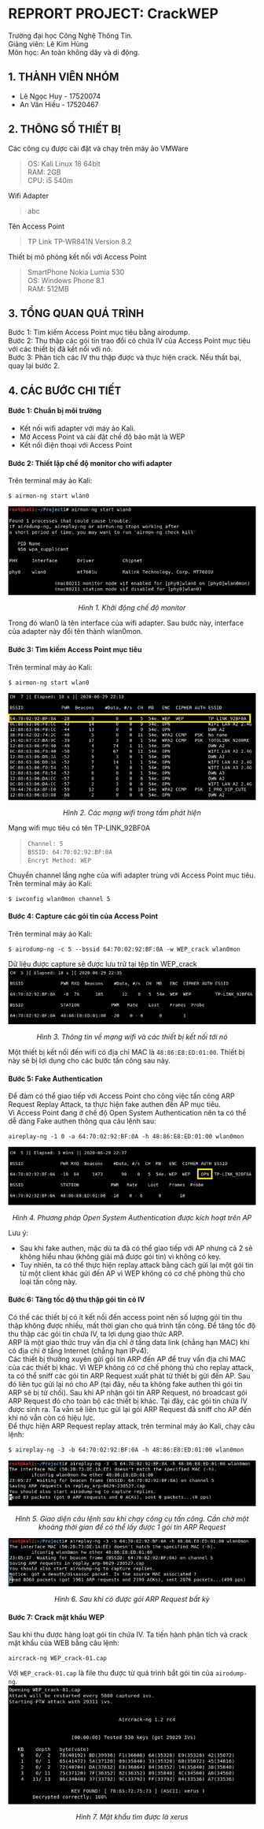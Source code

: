 # REPRORT PROJECT: CrackWEP
Trường đại học Công Nghệ Thông Tin.  
Giảng viên: Lê Kim Hùng  
Môn học: An toàn không dây và di động.  
## 1. THÀNH VIÊN NHÓM
* Lê Ngọc Huy - 17520074
* An Văn Hiếu - 17520467
## 2. THÔNG SỐ THIẾT BỊ
Các công cụ được cài đặt và chạy trên máy ảo VMWare  
> OS: Kali Linux 18 64bit  
> RAM: 2GB  
> CPU: i5 540m  

Wifi Adapter
> abc

Tên Access Point
> TP Link TP-WR841N Version 8.2

Thiết bị mô phỏng kết nối với Access Point
> SmartPhone Nokia Lumia 530  
> OS: Windows Phone 8.1  
> RAM: 512MB  
## 3. TỔNG QUAN QUÁ TRÌNH
Bước 1: Tìm kiếm Access Point mục tiêu bằng airodump.  
Bước 2: Thu thập các gói tin trao đổi có chứa IV của Access Point mục tiêu với các thiết bị đã kết nối với nó.  
Bước 3: Phân tích các IV thu thập được và thực hiện crack. Nếu thất bại, quay lại bước 2.

## 4. CÁC BƯỚC CHI TIẾT
#### Bước 1: Chuẩn bị môi trường
- Kết nối wifi adapter với máy ảo Kali.
- Mở Access Point và cài đặt chế độ bảo mật là WEP
- Kết nối điện thoại với Access Point
#### Bước 2: Thiết lập chế độ monitor cho wifi adapter
Trên terminal máy ảo Kali:  
```
$ airmon-ng start wlan0
```

![start_monitor](imgs/start_monitor.jpg)
*<p align = "center">Hình 1. Khởi động chế độ monitor</p>*
Trong đó wlan0 là tên interface của wifi adapter. Sau bước này, interface của adapter này đổi tên thành wlan0mon.
#### Bước 3: Tìm kiếm Access Point mục tiêu
Trên terminal máy ảo Kali:  
``` 
$ airmon-ng start wlan0
```

![airodump_to_monitor](imgs/airodump_to_monitor.jpg)
*<p align = "center">Hình 2. Các mạng wifi trong tầm phát hiện</p>*
Mạng wifi mục tiêu có tên TP-LINK_92BF0A
> `Channel: 5`  
> `BSSID: 64:70:02:92:BF:0A`  
> `Encryt Method: WEP` 

Chuyển channel lắng nghe của wifi adapter trùng với Access Point mục tiêu. Trên terminal máy ảo Kali: 
```
$ iwconfig wlan0mon channel 5
```
#### Bước 4: Capture các gói tin của Access Point
Trên terminal máy ảo Kali: 
```
$ airodump-ng -c 5 --bssid 64:70:02:92:BF:0A -w WEP_crack wlan0mon
```
Dữ liệu được capture sẽ được lưu trữ tại tệp tin WEP_crack  
![airodump_capture](imgs/airodump_capture.jpg)
*<p align = "center">Hình 3. Thông tin về mạng wifi và các thiết bị kết nối tới nó</p>*
Một thiết bị kết nối đến wifi có địa chỉ MAC là `48:86:E8:ED:01:00`. Thiết bị này sẽ bị lợi dụng cho các bước tấn công sau này.
#### Bước 5: Fake Authentication
Để đảm có thể giao tiếp với Access Point cho công việc tấn công ARP Request Replay Attack, ta thực hiện fake authen đến AP mục tiêu.  
Vì Access Point đang ở chế độ Open System Authentication nên ta có thể dễ dàng Fake authen thông qua câu lệnh sau: 
```
aireplay-ng -1 0 -a 64:70:02:92:BF:0A -h 48:86:E8:ED:01:00 wlan0mon
```
![open_system_authen](imgs/open_system_authen.jpg)
*<p align = "center">Hình 4. Phương pháp Open System Authentication được kích hoạt trên AP</p>*

Lưu ý:  
* Sau khi fake authen, mặc dù ta đã có thể giao tiếp với AP nhưng cả 2 sẽ không hiểu nhau (không giải mã được gói tin) vì không có key.
* Tuy nhiên, ta có thể thực hiện replay attack bằng cách gửi lại một gói tin từ một client khác gửi đến AP vì WEP không có cơ chế phòng thủ cho loại tấn công này.

#### Bước 6: Tăng tốc độ thu thập gói tin có IV
Có thể các thiết bị có ít kết nối đến access point nên số lượng gói tin thu thập không được nhiều, mất thời gian cho quá trình tấn công. Để tăng tốc độ thu thập các gói tin chứa IV, ta lợi dụng giao thức ARP.  
ARP là một giao thức truy vấn địa chỉ ở tầng data link (chẳng hạn MAC) khi có địa chỉ ở tầng Internet (chẳng hạn IPv4).  
Các thiết bị thường xuyên gửi gói tin ARP đến AP để truy vấn địa chỉ MAC của các thiết bị khác. Vì WEP không có cơ chế phòng thủ cho replay attack, ta có thể sniff các gói tin ARP Request xuất phát từ thiết bị gửi đến AP. Sau đó liên tục gửi lại nó cho AP (tại đây, nếu ta không fake authen thì gói tin ARP sẽ bị từ chối). Sau khi AP nhận gói tin ARP Request, nó broadcast gói ARP Request đó cho toàn bộ các thiết bị khác. Tại đây, các gói tin chứa IV được sinh ra. Ta vẫn sẽ liên tục gửi lại gói ARP Request đã sniff cho AP đến khi nó vẫn còn có hiệu lực.  
Để thực hiện ARP Request replay attack, trên terminal máy ảo Kali, chạy câu lệnh:
```
$ aireplay-ng -3 -b 64:70:02:92:BF:0A -h 48:86:E8:ED:01:00 wlan0mon
```

![aireplay_before](imgs/aireplay_before.jpg)
*<p align = "center">Hình 5. Giao diện câu lệnh sau khi chạy công cụ tấn công. Cần chờ một khoảng thời gian để có thể lấy được 1 gói tin ARP Request</p>*
![aireplay_after](imgs/aireplay_after.jpg)
*<p align = "center">Hình 6. Sau khi có được gói ARP Request bất kỳ</p>*

#### Bước 7: Crack mật khẩu WEP
Sau khi thu được hàng loạt gói tin chứa IV. Ta tiến hành phân tích và crack mật khẩu của WEB bằng câu lệnh:
```
aircrack-ng WEP_crack-01.cap
```
Với `WEP_crack-01.cap` là file thu được từ quá trình bắt gói tin của `airodump-ng`.
![aircrack](imgs/aircrack.jpg)
*<p align = "center">Hình 7. Mật khẩu tìm được là xerus</p>*
